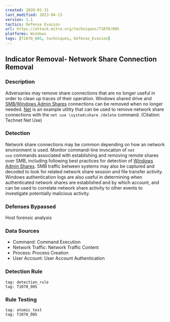 ```yaml
---
created: 2020-01-31
last_modified: 2023-04-13
version: 1.1
tactics: Defense Evasion
url: https://attack.mitre.org/techniques/T1070/005
platforms: Windows
tags: [T1070_005, techniques, Defense_Evasion]
---
```


## Indicator Removal- Network Share Connection Removal

### Description

Adversaries may remove share connections that are no longer useful in order to clean up traces of their operation. Windows shared drive and [SMB/Windows Admin Shares](https://attack.mitre.org/techniques/T1021/002) connections can be removed when no longer needed. [Net](https://attack.mitre.org/software/S0039) is an example utility that can be used to remove network share connections with the <code>net use \\system\share /delete</code> command. (Citation: Technet Net Use)

### Detection

Network share connections may be common depending on how an network environment is used. Monitor command-line invocation of <code>net use</code> commands associated with establishing and removing remote shares over SMB, including following best practices for detection of [Windows Admin Shares](https://attack.mitre.org/techniques/T1077). SMB traffic between systems may also be captured and decoded to look for related network share session and file transfer activity. Windows authentication logs are also useful in determining when authenticated network shares are established and by which account, and can be used to correlate network share activity to other events to investigate potentially malicious activity.

### Defenses Bypassed

Host forensic analysis

### Data Sources

  - Command: Command Execution
  -  Network Traffic: Network Traffic Content
  -  Process: Process Creation
  -  User Account: User Account Authentication
### Detection Rule

```query
tag: detection_rule
tag: T1070_005
```

### Rule Testing

```query
tag: atomic_test
tag: T1070_005
```
